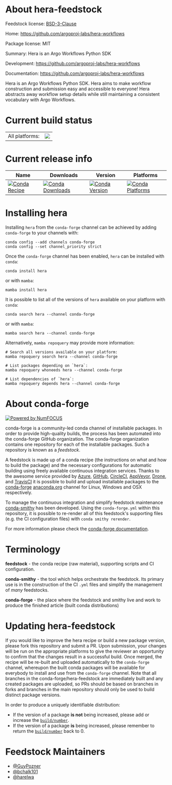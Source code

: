 About hera-feedstock
====================

Feedstock license: [BSD-3-Clause](https://github.com/conda-forge/hera-workflows-feedstock/blob/main/LICENSE.txt)

Home: https://github.com/argoproj-labs/hera-workflows

Package license: MIT

Summary: Hera is an Argo Workflows Python SDK

Development: https://github.com/argoproj-labs/hera-workflows

Documentation: https://github.com/argoproj-labs/hera-workflows

Hera is an Argo Workflows Python SDK.
Hera aims to make workflow construction and submission easy and accessible to everyone!
Hera abstracts away workflow setup details while still maintaining a consistent vocabulary with Argo Workflows.


Current build status
====================


<table><tr><td>All platforms:</td>
    <td>
      <a href="https://dev.azure.com/conda-forge/feedstock-builds/_build/latest?definitionId=14901&branchName=main">
        <img src="https://dev.azure.com/conda-forge/feedstock-builds/_apis/build/status/hera-workflows-feedstock?branchName=main">
      </a>
    </td>
  </tr>
</table>

Current release info
====================

| Name | Downloads | Version | Platforms |
| --- | --- | --- | --- |
| [![Conda Recipe](https://img.shields.io/badge/recipe-hera-green.svg)](https://anaconda.org/conda-forge/hera) | [![Conda Downloads](https://img.shields.io/conda/dn/conda-forge/hera.svg)](https://anaconda.org/conda-forge/hera) | [![Conda Version](https://img.shields.io/conda/vn/conda-forge/hera.svg)](https://anaconda.org/conda-forge/hera) | [![Conda Platforms](https://img.shields.io/conda/pn/conda-forge/hera.svg)](https://anaconda.org/conda-forge/hera) |

Installing hera
===============

Installing `hera` from the `conda-forge` channel can be achieved by adding `conda-forge` to your channels with:

```
conda config --add channels conda-forge
conda config --set channel_priority strict
```

Once the `conda-forge` channel has been enabled, `hera` can be installed with `conda`:

```
conda install hera
```

or with `mamba`:

```
mamba install hera
```

It is possible to list all of the versions of `hera` available on your platform with `conda`:

```
conda search hera --channel conda-forge
```

or with `mamba`:

```
mamba search hera --channel conda-forge
```

Alternatively, `mamba repoquery` may provide more information:

```
# Search all versions available on your platform:
mamba repoquery search hera --channel conda-forge

# List packages depending on `hera`:
mamba repoquery whoneeds hera --channel conda-forge

# List dependencies of `hera`:
mamba repoquery depends hera --channel conda-forge
```


About conda-forge
=================

[![Powered by
NumFOCUS](https://img.shields.io/badge/powered%20by-NumFOCUS-orange.svg?style=flat&colorA=E1523D&colorB=007D8A)](https://numfocus.org)

conda-forge is a community-led conda channel of installable packages.
In order to provide high-quality builds, the process has been automated into the
conda-forge GitHub organization. The conda-forge organization contains one repository
for each of the installable packages. Such a repository is known as a *feedstock*.

A feedstock is made up of a conda recipe (the instructions on what and how to build
the package) and the necessary configurations for automatic building using freely
available continuous integration services. Thanks to the awesome service provided by
[Azure](https://azure.microsoft.com/en-us/services/devops/), [GitHub](https://github.com/),
[CircleCI](https://circleci.com/), [AppVeyor](https://www.appveyor.com/),
[Drone](https://cloud.drone.io/welcome), and [TravisCI](https://travis-ci.com/)
it is possible to build and upload installable packages to the
[conda-forge](https://anaconda.org/conda-forge) [anaconda.org](https://anaconda.org/)
channel for Linux, Windows and OSX respectively.

To manage the continuous integration and simplify feedstock maintenance
[conda-smithy](https://github.com/conda-forge/conda-smithy) has been developed.
Using the ``conda-forge.yml`` within this repository, it is possible to re-render all of
this feedstock's supporting files (e.g. the CI configuration files) with ``conda smithy rerender``.

For more information please check the [conda-forge documentation](https://conda-forge.org/docs/).

Terminology
===========

**feedstock** - the conda recipe (raw material), supporting scripts and CI configuration.

**conda-smithy** - the tool which helps orchestrate the feedstock.
                   Its primary use is in the construction of the CI ``.yml`` files
                   and simplify the management of *many* feedstocks.

**conda-forge** - the place where the feedstock and smithy live and work to
                  produce the finished article (built conda distributions)


Updating hera-feedstock
=======================

If you would like to improve the hera recipe or build a new
package version, please fork this repository and submit a PR. Upon submission,
your changes will be run on the appropriate platforms to give the reviewer an
opportunity to confirm that the changes result in a successful build. Once
merged, the recipe will be re-built and uploaded automatically to the
`conda-forge` channel, whereupon the built conda packages will be available for
everybody to install and use from the `conda-forge` channel.
Note that all branches in the conda-forge/hera-feedstock are
immediately built and any created packages are uploaded, so PRs should be based
on branches in forks and branches in the main repository should only be used to
build distinct package versions.

In order to produce a uniquely identifiable distribution:
 * If the version of a package **is not** being increased, please add or increase
   the [``build/number``](https://docs.conda.io/projects/conda-build/en/latest/resources/define-metadata.html#build-number-and-string).
 * If the version of a package **is** being increased, please remember to return
   the [``build/number``](https://docs.conda.io/projects/conda-build/en/latest/resources/define-metadata.html#build-number-and-string)
   back to 0.

Feedstock Maintainers
=====================

* [@GuyPozner](https://github.com/GuyPozner/)
* [@bchalk101](https://github.com/bchalk101/)
* [@harelwa](https://github.com/harelwa/)

